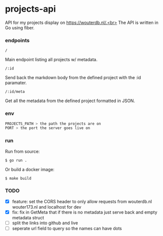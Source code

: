 # projects-api

API for my projects display on https://wouterdb.nl/.<br>
The API is written in Go using fiber.<br>

### endpoints
```
/
```
Main endpoint listing all projects w/ metadata.

```
/:id
```
Send back the markdown body from the defined project with the :id paramater.

```
/:id/meta
```
Get all the metadata from the defined project formatted in JSON.

### env
```sh
PROJECTS_PATH > the path the projects are on
PORT > the port the server goes live on
```

### run

Run from source:
```sh
$ go run .
```

Or build a docker image:
```
$ make build
```

### TODO

- [x] feature: set the CORS header to only allow requests from wouterdb.nl wouter173.nl and localhost for dev
- [x] fix: fix in GetMeta that if there is no metadata just serve back and empty metadata struct
- [ ] split the links into github and live
- [ ] seperate url field to query so the names can have dots
